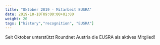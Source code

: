 ```yaml
---
title: "Oktober 2019 - Mitarbeit EUSRA"
date: 2019-10-10T09:00:00+01:00
weight: 20
tags: ["history","recognition", "EUSRA"]
---
```

Seit Oktober unterstützt Roundnet Austria die EUSRA als aktives Mitglied!

